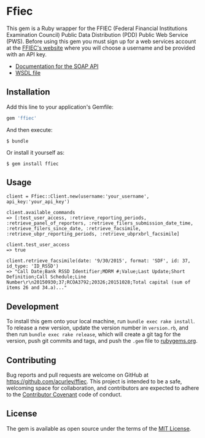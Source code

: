 # Ffiec

This gem is a Ruby wrapper for the FFIEC (Federal Financial Institutions Examination Council) Public Data Distribution (PDD) Public Web Service (PWS). Before using this gem you must sign up for a web services account at the [FFIEC's website](https://cdr.ffiec.gov/public/PWS/CreateAccount.aspx) where you will choose a username and be provided with an API key.

* [Documentation for the SOAP API](https://cdr.ffiec.gov/Public/PWS/WebServices/RetrievalService.asmx)
* [WSDL file](https://cdr.ffiec.gov/Public/PWS/WebServices/RetrievalService.asmx?WSDL)

## Installation

Add this line to your application's Gemfile:

```ruby
gem 'ffiec'
```

And then execute:

    $ bundle

Or install it yourself as:

    $ gem install ffiec

## Usage
```
client = Ffiec::Client.new(username:'your_username', api_key:'your_api_key')

client.available_commands
=> [:test_user_access, :retrieve_reporting_periods, :retrieve_panel_of_reporters, :retrieve_filers_submission_date_time, :retrieve_filers_since_date, :retrieve_facsimile, :retrieve_ubpr_reporting_periods, :retrieve_ubprxbrl_facsimile]

client.test_user_access
=> true

client.retrieve_facsimile(date: '9/30/2015', format: 'SDF', id: 37, id_type: 'ID_RSSD')
=> "Call Date;Bank RSSD Identifier;MDRM #;Value;Last Update;Short Definition;Call Schedule;Line Number\r\n20150930;37;RCOA3792;20326;20151028;Total capital (sum of items 26 and 34.a)..."
```

## Development
To install this gem onto your local machine, run `bundle exec rake install`. To release a new version, update the version number in `version.rb`, and then run `bundle exec rake release`, which will create a git tag for the version, push git commits and tags, and push the `.gem` file to [rubygems.org](https://rubygems.org).

## Contributing
Bug reports and pull requests are welcome on GitHub at https://github.com/acurley/ffiec. This project is intended to be a safe, welcoming space for collaboration, and contributors are expected to adhere to the [Contributor Covenant](contributor-covenant.org) code of conduct.

## License
The gem is available as open source under the terms of the [MIT License](http://opensource.org/licenses/MIT).
